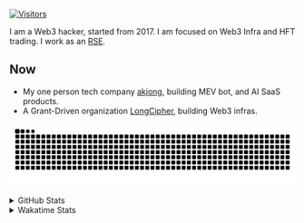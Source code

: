 <!-- markdownlint-disable MD041 MD010 MD033 -->
[![Visitors](https://api.visitorbadge.io/api/daily?path=Akagi201%2FAkagi201&label=Visitors%20Today&countColor=%2337d67a)](https://visitorbadge.io/status?path=Akagi201%2FAkagi201)

I am a Web3 hacker, started from 2017. I am focused on Web3 Infra and HFT trading.
I work as an [RSE](https://us-rse.org/about/what-is-an-rse/).

## Now

* My one person tech company [akjong](https://github.com/akjong), building MEV bot, and AI SaaS products.
* A Grant-Driven organization [LongCipher](https://github.com/longcipher), building Web3 infras.

[![github contribution grid snake animation](https://raw.githubusercontent.com/Akagi201/Akagi201/output/github-contribution-grid-snake.svg#gh-light-mode-only)](https://github.com/Akagi201)

<details>
<summary>GitHub Stats</summary>
  <a href="https://github.com/Akagi201"><img alt="Profile Detail" src="https://raw.githubusercontent.com/Akagi201/Akagi201/master/profile-summary-card-output/dracula/0-profile-details.svg" /></a>
  <a href="https://github.com/Akagi201"><img alt="Github Stats" src="https://raw.githubusercontent.com/Akagi201/Akagi201/master/profile-summary-card-output/dracula/3-stats.svg" /></a>
  <a href="https://github.com/Akagi201"><img alt="Lang By Commits" src="https://raw.githubusercontent.com/Akagi201/Akagi201/master/profile-summary-card-output/dracula/2-most-commit-language.svg" /></a>
</details>

<details>
<summary>Wakatime Stats</summary>
<br>

<!--START_SECTION:waka-->

```txt
From: 29 June 2025 - To: 06 July 2025

Total Time: 54 hrs 10 mins

Other         31 hrs 13 mins  ██████████████▒░░░░░░░░░░   57.64 %
Rust          7 hrs 57 mins   ███▓░░░░░░░░░░░░░░░░░░░░░   14.70 %
sh            5 hrs 20 mins   ██▒░░░░░░░░░░░░░░░░░░░░░░   09.85 %
TypeScript    2 hrs 40 mins   █▒░░░░░░░░░░░░░░░░░░░░░░░   04.94 %
TOML          2 hrs 10 mins   █░░░░░░░░░░░░░░░░░░░░░░░░   04.00 %
Solidity      2 hrs 4 mins    █░░░░░░░░░░░░░░░░░░░░░░░░   03.84 %
Markdown      1 hr 34 mins    ▓░░░░░░░░░░░░░░░░░░░░░░░░   02.90 %
Bash          17 mins         ░░░░░░░░░░░░░░░░░░░░░░░░░   00.53 %
JSON          13 mins         ░░░░░░░░░░░░░░░░░░░░░░░░░   00.42 %
JavaScript    12 mins         ░░░░░░░░░░░░░░░░░░░░░░░░░   00.39 %
```

<!--END_SECTION:waka-->

</details>

